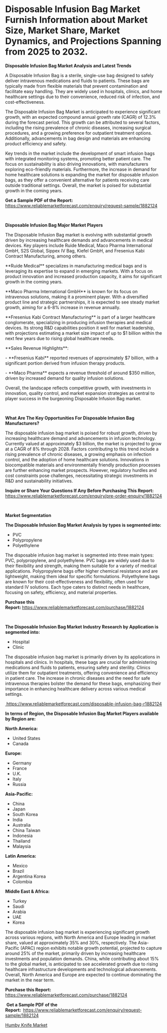 <p><h1>Disposable Infusion Bag Market Furnish Information about Market Size, Market Share, Market Dynamics, and Projections Spanning from 2025 to 2032.</h1></p><p><strong>Disposable Infusion Bag Market Analysis and Latest Trends</strong></p>
<p><p>A Disposable Infusion Bag is a sterile, single-use bag designed to safely deliver intravenous medications and fluids to patients. These bags are typically made from flexible materials that prevent contamination and facilitate easy handling. They are widely used in hospitals, clinics, and home healthcare settings due to their convenience, reduced risk of infection, and cost-effectiveness.</p><p>The Disposable Infusion Bag Market is anticipated to experience significant growth, with an expected compound annual growth rate (CAGR) of 12.3% during the forecast period. This growth can be attributed to several factors, including the rising prevalence of chronic diseases, increasing surgical procedures, and a growing preference for outpatient treatment options. Additionally, advancements in bag design and materials are enhancing product efficiency and safety.</p><p>Key trends in the market include the development of smart infusion bags with integrated monitoring systems, promoting better patient care. The focus on sustainability is also driving innovations, with manufacturers exploring eco-friendly materials. Furthermore, the increase in demand for home healthcare solutions is expanding the market for disposable infusion bags, as they offer a convenient alternative for patients receiving care outside traditional settings. Overall, the market is poised for substantial growth in the coming years.</p></p>
<p><strong>Get a Sample PDF of the Report:&nbsp;</strong> <a href="https://www.reliablemarketforecast.com/enquiry/request-sample/1882124?utm_campaign=2752&utm_medium=2&utm_source=Github&utm_content=ia&utm_term=04032025&utm_id=disposable-infusion-bag">https://www.reliablemarketforecast.com/enquiry/request-sample/1882124</a></p>
<p>&nbsp;</p>
<p><strong>Disposable Infusion Bag Major Market Players</strong></p>
<p><p>The Disposable Infusion Bag market is evolving with substantial growth driven by increasing healthcare demands and advancements in medical devices. Key players include Ruide Medical, Maco Pharma International GmbH, S2S Global, Sippex IV Bag, Kiefel GmbH, and Fresenius Kabi Contract Manufacturing, among others.</p><p>**Ruide Medical** specializes in manufacturing medical bags and is leveraging its expertise to expand in emerging markets. With a focus on product innovation and increased production capacity, it aims for significant growth in the coming years.</p><p>**Maco Pharma International GmbH** is known for its focus on intravenous solutions, making it a prominent player. With a diversified product line and strategic partnerships, it is expected to see steady market growth, aiming for a 6-8% increase in revenue annually.</p><p>**Fresenius Kabi Contract Manufacturing** is part of a larger healthcare conglomerate, specializing in producing infusion therapies and medical devices. Its strong R&D capabilities position it well for market leadership, with projections estimating a market size impact of up to $1 billion within the next few years due to rising global healthcare needs.</p><p>**Sales Revenue Highlights**:</p><p>- **Fresenius Kabi** reported revenues of approximately $7 billion, with a significant portion derived from infusion therapy products.</p><p>- **Maco Pharma** expects a revenue threshold of around $350 million, driven by increased demand for quality infusion solutions.</p><p>Overall, the landscape reflects competitive growth, with investments in innovation, quality control, and market expansion strategies as central to player success in the burgeoning Disposable Infusion Bag market.</p></p>
<p>&nbsp;</p>
<p><strong>What Are The Key Opportunities For Disposable Infusion Bag Manufacturers?</strong></p>
<p><p>The disposable infusion bag market is poised for robust growth, driven by increasing healthcare demand and advancements in infusion technology. Currently valued at approximately $3 billion, the market is projected to grow at a CAGR of 8% through 2028. Factors contributing to this trend include a rising prevalence of chronic diseases, a growing emphasis on infection control, and the adoption of home healthcare solutions. Innovations in biocompatible materials and environmentally friendly production processes are further enhancing market prospects. However, regulatory hurdles and cost constraints pose challenges, necessitating strategic investments in R&D and sustainability initiatives.</p></p>
<p><strong>Inquire or Share Your Questions If Any Before Purchasing This Report:</strong> <a href="https://www.reliablemarketforecast.com/enquiry/pre-order-enquiry/1882124?utm_campaign=2752&utm_medium=2&utm_source=Github&utm_content=ia&utm_term=04032025&utm_id=disposable-infusion-bag">https://www.reliablemarketforecast.com/enquiry/pre-order-enquiry/1882124</a></p>
<p>&nbsp;</p>
<p><strong>Market Segmentation</strong></p>
<p><strong>The Disposable Infusion Bag Market Analysis by types is segmented into:</strong></p>
<p><ul><li>PVC</li><li>Polypropylene</li><li>Polyethylene</li></ul></p>
<p><p>The disposable infusion bag market is segmented into three main types: PVC, polypropylene, and polyethylene. PVC bags are widely used due to their flexibility and strength, making them suitable for a variety of medical applications. Polypropylene bags offer higher chemical resistance and are lightweight, making them ideal for specific formulations. Polyethylene bags are known for their cost-effectiveness and flexibility, often used for standard IV solutions. Each type caters to distinct needs in healthcare, focusing on safety, efficiency, and material properties.</p></p>
<p><strong>Purchase this Report:&nbsp;</strong><a href="https://www.reliablemarketforecast.com/purchase/1882124?utm_campaign=2752&utm_medium=2&utm_source=Github&utm_content=ia&utm_term=04032025&utm_id=disposable-infusion-bag">https://www.reliablemarketforecast.com/purchase/1882124</a></p>
<p>&nbsp;</p>
<p><strong>The Disposable Infusion Bag Market Industry Research by Application is segmented into:</strong></p>
<p><ul><li>Hospital</li><li>Clinic</li></ul></p>
<p><p>The disposable infusion bag market is primarily driven by its applications in hospitals and clinics. In hospitals, these bags are crucial for administering medications and fluids to patients, ensuring safety and sterility. Clinics utilize them for outpatient treatments, offering convenience and efficiency in patient care. The increase in chronic diseases and the need for safe intravenous therapies bolster the demand for these bags, emphasizing their importance in enhancing healthcare delivery across various medical settings.</p></p>
<p><a href="https://www.reliablemarketforecast.com/disposable-infusion-bag-r1882124?utm_campaign=2752&utm_medium=2&utm_source=Github&utm_content=ia&utm_term=04032025&utm_id=disposable-infusion-bag">&nbsp;https://www.reliablemarketforecast.com/disposable-infusion-bag-r1882124</a></p>
<p><strong>In terms of Region, the Disposable Infusion Bag Market Players available by Region are:</strong></p>
<p>
    <p> <strong> North America: </strong>
        <ul>
            <li>United States</li>
            <li>Canada</li>
        </ul>
        </p> 
    <p> <strong> Europe: </strong>
        <ul>
            <li>Germany</li>
            <li>France</li>
            <li>U.K.</li>
            <li>Italy</li>
            <li>Russia</li>
        </ul>
        </p> 
    <p> <strong> Asia-Pacific: </strong>
        <ul>
            <li>China</li>
            <li>Japan</li>
            <li>South Korea</li>
            <li>India</li>
            <li>Australia</li>
            <li>China Taiwan</li>
            <li>Indonesia</li>
            <li>Thailand</li>
            <li>Malaysia</li>
        </ul>
        </p> 
    <p> <strong> Latin America: </strong>
        <ul>
            <li>Mexico</li>
            <li>Brazil</li>
            <li>Argentina Korea</li>
            <li>Colombia</li>
        </ul>
        </p> 
    <p> <strong> Middle East & Africa: </strong>
        <ul>
            <li>Turkey</li>
            <li>Saudi</li>
            <li>Arabia</li>
            <li>UAE</li>
            <li>Korea</li>
        </ul>
    </p>
    </p>
<p><p>The disposable infusion bag market is experiencing significant growth across various regions, with North America and Europe leading in market share, valued at approximately 35% and 30%, respectively. The Asia-Pacific (APAC) region exhibits notable growth potential, projected to capture around 25% of the market, primarily driven by increasing healthcare investments and population demands. China, while contributing about 15% to the global market, is anticipated to see accelerated growth due to rising healthcare infrastructure developments and technological advancements. Overall, North America and Europe are expected to continue dominating the market in the near term.</p></p>
<p><strong>Purchase this Report: </strong><a href="https://www.reliablemarketforecast.com/purchase/1882124?utm_campaign=2752&utm_medium=2&utm_source=Github&utm_content=ia&utm_term=04032025&utm_id=disposable-infusion-bag">https://www.reliablemarketforecast.com/purchase/1882124</a></p>
<p>&nbsp;<strong>Get a Sample PDF of the Report:&nbsp;&nbsp;</strong><a href="https://www.reliablemarketforecast.com/enquiry/request-sample/1882124?utm_campaign=2752&utm_medium=2&utm_source=Github&utm_content=ia&utm_term=04032025&utm_id=disposable-infusion-bag">https://www.reliablemarketforecast.com/enquiry/request-sample/1882124</a></p>
<p><strong></strong></p>
<p><p><a href="https://github.com/yazminwollma30/Market-Research-Report-List-1/blob/main/humby-knife-market.md?utm_campaign=2752&utm_medium=2&utm_source=Github&utm_content=ia&utm_term=04032025&utm_id=disposable-infusion-bag">Humby Knife Market</a></p></p>